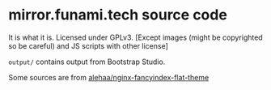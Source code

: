 # mirror.funami.tech source code

It is what it is. Licensed under GPLv3. [Except images (might be copyrighted so be careful) and JS scripts with other license]

`output/` contains output from Bootstrap Studio.

Some sources are from [alehaa/nginx-fancyindex-flat-theme](https://github.com/alehaa/nginx-fancyindex-flat-theme)
